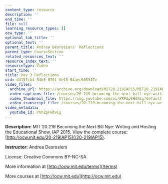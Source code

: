 ```yaml
---
content_type: resource
description: ''
end_time: ''
file: null
learning_resource_types: []
ocw_type: ''
optional_tab_title: ''
optional_text: ''
parent_title: Andrea Desrosiers' Reflections
parent_type: CourseSection
related_resources_text: ''
resource_index_text: ''
resourcetype: Video
start_time: ''
title: Day 3 Reflections
uid: d4157cb4-3db3-0701-8e18-64aec685547e
video_files:
  archive_url: https://archive.org/download/MIT20.219IAP15/MIT20_219IAP15_AD_D03_Reflection_audio_360p.mp4
  video_captions_file: /courses/20-219-becoming-the-next-bill-nye-writing-and-hosting-the-educational-show-january-iap-2015/863c045395da53f7822c9b829d3f7e21_PXPZpFHd9Lg.vtt
  video_thumbnail_file: https://img.youtube.com/vi/PXPZpFHd9Lg/default.jpg
  video_transcript_file: /courses/20-219-becoming-the-next-bill-nye-writing-and-hosting-the-educational-show-january-iap-2015/0f5f9ed5bea36e4f44dd79ce94d3051e_PXPZpFHd9Lg.pdf
video_metadata:
  youtube_id: PXPZpFHd9Lg
---
```


**Description:** MIT 20.219 Becoming the Next Bill Nye: Writing and Hosting the Educational Show, IAP 2015. View the complete course: [http://ocw.mit.edu/20-219IAP15](/20-219IAP15).

**Instructor:** Andrea Desrosiers

License: Creative Commons BY-NC-SA

More information at [http://ocw.mit.edu/terms](/terms)

More courses at [http://ocw.mit.edu](http://ocw.mit.edu)
